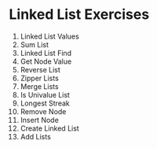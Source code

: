 # Linked List Exercises

1. Linked List Values
2. Sum List
3. Linked List Find
4. Get Node Value
5. Reverse List
6. Zipper Lists
7. Merge Lists
8. Is Univalue List
9. Longest Streak
10. Remove Node
11. Insert Node
12. Create Linked List
13. Add Lists